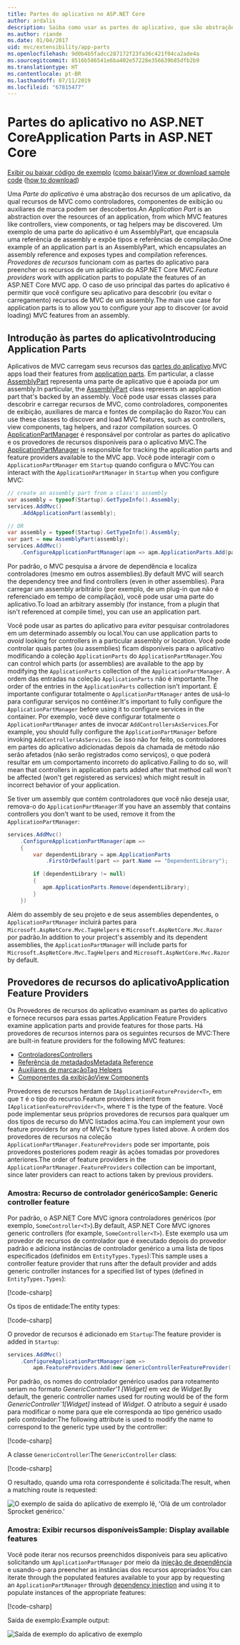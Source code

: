 ```yaml
---
title: Partes do aplicativo no ASP.NET Core
author: ardalis
description: Saiba como usar as partes do aplicativo, que são abstrações sobre os recursos de um aplicativo, para descobrir ou evitar o carregamento de recursos de um assembly.
ms.author: riande
ms.date: 01/04/2017
uid: mvc/extensibility/app-parts
ms.openlocfilehash: 9d0b4b5fadcc287172f23fa36c421f04ca2ade4a
ms.sourcegitcommit: 8516b586541e6ba402e57228e356639b85dfb2b9
ms.translationtype: HT
ms.contentlocale: pt-BR
ms.lasthandoff: 07/11/2019
ms.locfileid: "67815477"
---
```

# <a name="application-parts-in-aspnet-core"></a><span data-ttu-id="b5349-103">Partes do aplicativo no ASP.NET Core</span><span class="sxs-lookup"><span data-stu-id="b5349-103">Application Parts in ASP.NET Core</span></span>

<span data-ttu-id="b5349-104">[Exibir ou baixar código de exemplo](https://github.com/aspnet/AspNetCore.Docs/tree/master/aspnetcore/mvc/advanced/app-parts/sample) ([como baixar](xref:index#how-to-download-a-sample))</span><span class="sxs-lookup"><span data-stu-id="b5349-104">[View or download sample code](https://github.com/aspnet/AspNetCore.Docs/tree/master/aspnetcore/mvc/advanced/app-parts/sample) ([how to download](xref:index#how-to-download-a-sample))</span></span>

<span data-ttu-id="b5349-105">Uma *Parte do aplicativo* é uma abstração dos recursos de um aplicativo, da qual recursos de MVC como controladores, componentes de exibição ou auxiliares de marca podem ser descobertos.</span><span class="sxs-lookup"><span data-stu-id="b5349-105">An *Application Part* is an abstraction over the resources of an application, from which MVC features like controllers, view components, or tag helpers may be discovered.</span></span> <span data-ttu-id="b5349-106">Um exemplo de uma parte do aplicativo é um AssemblyPart, que encapsula uma referência de assembly e expõe tipos e referências de compilação.</span><span class="sxs-lookup"><span data-stu-id="b5349-106">One example of an application part is an AssemblyPart, which encapsulates an assembly reference and exposes types and compilation references.</span></span> <span data-ttu-id="b5349-107">*Provedores de recursos* funcionam com as partes do aplicativo para preencher os recursos de um aplicativo do ASP.NET Core MVC.</span><span class="sxs-lookup"><span data-stu-id="b5349-107">*Feature providers* work with application parts to populate the features of an ASP.NET Core MVC app.</span></span> <span data-ttu-id="b5349-108">O caso de uso principal das partes do aplicativo é permitir que você configure seu aplicativo para descobrir (ou evitar o carregamento) recursos de MVC de um assembly.</span><span class="sxs-lookup"><span data-stu-id="b5349-108">The main use case for application parts is to allow you to configure your app to discover (or avoid loading) MVC features from an assembly.</span></span>

## <a name="introducing-application-parts"></a><span data-ttu-id="b5349-109">Introdução às partes do aplicativo</span><span class="sxs-lookup"><span data-stu-id="b5349-109">Introducing Application Parts</span></span>

<span data-ttu-id="b5349-110">Aplicativos de MVC carregam seus recursos das [partes do aplicativo](/dotnet/api/microsoft.aspnetcore.mvc.applicationparts.applicationpart).</span><span class="sxs-lookup"><span data-stu-id="b5349-110">MVC apps load their features from [application parts](/dotnet/api/microsoft.aspnetcore.mvc.applicationparts.applicationpart).</span></span> <span data-ttu-id="b5349-111">Em particular, a classe [AssemblyPart](/dotnet/api/microsoft.aspnetcore.mvc.applicationparts.assemblypart) representa uma parte de aplicativo que é apoiada por um assembly.</span><span class="sxs-lookup"><span data-stu-id="b5349-111">In particular, the [AssemblyPart](/dotnet/api/microsoft.aspnetcore.mvc.applicationparts.assemblypart) class represents an application part that's backed by an assembly.</span></span> <span data-ttu-id="b5349-112">Você pode usar essas classes para descobrir e carregar recursos de MVC, como controladores, componentes de exibição, auxiliares de marca e fontes de compilação do Razor.</span><span class="sxs-lookup"><span data-stu-id="b5349-112">You can use these classes to discover and load MVC features, such as controllers, view components, tag helpers, and razor compilation sources.</span></span> <span data-ttu-id="b5349-113">O [ApplicationPartManager](/dotnet/api/microsoft.aspnetcore.mvc.applicationparts.applicationpartmanager) é responsável por controlar as partes do aplicativo e os provedores de recursos disponíveis para o aplicativo MVC.</span><span class="sxs-lookup"><span data-stu-id="b5349-113">The [ApplicationPartManager](/dotnet/api/microsoft.aspnetcore.mvc.applicationparts.applicationpartmanager) is responsible for tracking the application parts and feature providers available to the MVC app.</span></span> <span data-ttu-id="b5349-114">Você pode interagir com o `ApplicationPartManager` em `Startup` quando configura o MVC:</span><span class="sxs-lookup"><span data-stu-id="b5349-114">You can interact with the `ApplicationPartManager` in `Startup` when you configure MVC:</span></span>

```csharp
// create an assembly part from a class's assembly
var assembly = typeof(Startup).GetTypeInfo().Assembly;
services.AddMvc()
    .AddApplicationPart(assembly);

// OR
var assembly = typeof(Startup).GetTypeInfo().Assembly;
var part = new AssemblyPart(assembly);
services.AddMvc()
    .ConfigureApplicationPartManager(apm => apm.ApplicationParts.Add(part));
```

<span data-ttu-id="b5349-115">Por padrão, o MVC pesquisa a árvore de dependência e localiza controladores (mesmo em outros assemblies).</span><span class="sxs-lookup"><span data-stu-id="b5349-115">By default MVC will search the dependency tree and find controllers (even in other assemblies).</span></span> <span data-ttu-id="b5349-116">Para carregar um assembly arbitrário (por exemplo, de um plug-in que não é referenciado em tempo de compilação), você pode usar uma parte do aplicativo.</span><span class="sxs-lookup"><span data-stu-id="b5349-116">To load an arbitrary assembly (for instance, from a plugin that isn't referenced at compile time), you can use an application part.</span></span>

<span data-ttu-id="b5349-117">Você pode usar as partes do aplicativo para *evitar* pesquisar controladores em um determinado assembly ou local.</span><span class="sxs-lookup"><span data-stu-id="b5349-117">You can use application parts to *avoid* looking for controllers in a particular assembly or location.</span></span> <span data-ttu-id="b5349-118">Você pode controlar quais partes (ou assemblies) ficam disponíveis para o aplicativo modificando a coleção `ApplicationParts` do `ApplicationPartManager`.</span><span class="sxs-lookup"><span data-stu-id="b5349-118">You can control which parts (or assemblies) are available to the app by modifying the `ApplicationParts` collection of the `ApplicationPartManager`.</span></span> <span data-ttu-id="b5349-119">A ordem das entradas na coleção `ApplicationParts` não é importante.</span><span class="sxs-lookup"><span data-stu-id="b5349-119">The order of the entries in the `ApplicationParts` collection isn't important.</span></span> <span data-ttu-id="b5349-120">É importante configurar totalmente o `ApplicationPartManager` antes de usá-lo para configurar serviços no contêiner.</span><span class="sxs-lookup"><span data-stu-id="b5349-120">It's important to fully configure the `ApplicationPartManager` before using it to configure services in the container.</span></span> <span data-ttu-id="b5349-121">Por exemplo, você deve configurar totalmente o `ApplicationPartManager` antes de invocar `AddControllersAsServices`.</span><span class="sxs-lookup"><span data-stu-id="b5349-121">For example, you should fully configure the `ApplicationPartManager` before invoking `AddControllersAsServices`.</span></span> <span data-ttu-id="b5349-122">Se isso não for feito, os controladores em partes do aplicativo adicionadas depois da chamada de método não serão afetados (não serão registrados como serviços), o que poderá resultar em um comportamento incorreto do aplicativo.</span><span class="sxs-lookup"><span data-stu-id="b5349-122">Failing to do so, will mean that controllers in application parts added after that method call won't be affected (won't get registered as services) which might result in incorrect behavior of your application.</span></span>

<span data-ttu-id="b5349-123">Se tiver um assembly que contém controladores que você não deseja usar, remova-o do `ApplicationPartManager`:</span><span class="sxs-lookup"><span data-stu-id="b5349-123">If you have an assembly that contains controllers you don't want to be used, remove it from the `ApplicationPartManager`:</span></span>

```csharp
services.AddMvc()
    .ConfigureApplicationPartManager(apm =>
    {
        var dependentLibrary = apm.ApplicationParts
            .FirstOrDefault(part => part.Name == "DependentLibrary");

        if (dependentLibrary != null)
        {
           apm.ApplicationParts.Remove(dependentLibrary);
        }
    })
```

<span data-ttu-id="b5349-124">Além do assembly de seu projeto e de seus assemblies dependentes, o `ApplicationPartManager` incluirá partes para `Microsoft.AspNetCore.Mvc.TagHelpers` e `Microsoft.AspNetCore.Mvc.Razor` por padrão.</span><span class="sxs-lookup"><span data-stu-id="b5349-124">In addition to your project's assembly and its dependent assemblies, the `ApplicationPartManager` will include parts for `Microsoft.AspNetCore.Mvc.TagHelpers` and `Microsoft.AspNetCore.Mvc.Razor` by default.</span></span>

## <a name="application-feature-providers"></a><span data-ttu-id="b5349-125">Provedores de recursos do aplicativo</span><span class="sxs-lookup"><span data-stu-id="b5349-125">Application Feature Providers</span></span>

<span data-ttu-id="b5349-126">Os Provedores de recursos do aplicativo examinam as partes do aplicativo e fornece recursos para essas partes.</span><span class="sxs-lookup"><span data-stu-id="b5349-126">Application Feature Providers examine application parts and provide features for those parts.</span></span> <span data-ttu-id="b5349-127">Há provedores de recursos internos para os seguintes recursos de MVC:</span><span class="sxs-lookup"><span data-stu-id="b5349-127">There are built-in feature providers for the following MVC features:</span></span>

* [<span data-ttu-id="b5349-128">Controladores</span><span class="sxs-lookup"><span data-stu-id="b5349-128">Controllers</span></span>](/dotnet/api/microsoft.aspnetcore.mvc.controllers.controllerfeatureprovider)
* [<span data-ttu-id="b5349-129">Referência de metadados</span><span class="sxs-lookup"><span data-stu-id="b5349-129">Metadata Reference</span></span>](/dotnet/api/microsoft.aspnetcore.mvc.razor.compilation.metadatareferencefeatureprovider)
* [<span data-ttu-id="b5349-130">Auxiliares de marcação</span><span class="sxs-lookup"><span data-stu-id="b5349-130">Tag Helpers</span></span>](/dotnet/api/microsoft.aspnetcore.mvc.razor.taghelpers.taghelperfeatureprovider)
* [<span data-ttu-id="b5349-131">Componentes da exibição</span><span class="sxs-lookup"><span data-stu-id="b5349-131">View Components</span></span>](/dotnet/api/microsoft.aspnetcore.mvc.viewcomponents.viewcomponentfeatureprovider)

<span data-ttu-id="b5349-132">Provedores de recursos herdam de `IApplicationFeatureProvider<T>`, em que `T` é o tipo do recurso.</span><span class="sxs-lookup"><span data-stu-id="b5349-132">Feature providers inherit from `IApplicationFeatureProvider<T>`, where `T` is the type of the feature.</span></span> <span data-ttu-id="b5349-133">Você pode implementar seus próprios provedores de recursos para qualquer um dos tipos de recurso do MVC listados acima.</span><span class="sxs-lookup"><span data-stu-id="b5349-133">You can implement your own feature providers for any of MVC's feature types listed above.</span></span> <span data-ttu-id="b5349-134">A ordem dos provedores de recursos na coleção `ApplicationPartManager.FeatureProviders` pode ser importante, pois provedores posteriores podem reagir às ações tomadas por provedores anteriores.</span><span class="sxs-lookup"><span data-stu-id="b5349-134">The order of feature providers in the `ApplicationPartManager.FeatureProviders` collection can be important, since later providers can react to actions taken by previous providers.</span></span>

### <a name="sample-generic-controller-feature"></a><span data-ttu-id="b5349-135">Amostra: Recurso de controlador genérico</span><span class="sxs-lookup"><span data-stu-id="b5349-135">Sample: Generic controller feature</span></span>

<span data-ttu-id="b5349-136">Por padrão, o ASP.NET Core MVC ignora controladores genéricos (por exemplo, `SomeController<T>`).</span><span class="sxs-lookup"><span data-stu-id="b5349-136">By default, ASP.NET Core MVC ignores generic controllers (for example, `SomeController<T>`).</span></span> <span data-ttu-id="b5349-137">Este exemplo usa um provedor de recursos de controlador que é executado depois do provedor padrão e adiciona instâncias de controlador genérico a uma lista de tipos especificados (definidos em `EntityTypes.Types`):</span><span class="sxs-lookup"><span data-stu-id="b5349-137">This sample uses a controller feature provider that runs after the default provider and adds generic controller instances for a specified list of types (defined in `EntityTypes.Types`):</span></span>

[!code-csharp[](./app-parts/sample/AppPartsSample/GenericControllerFeatureProvider.cs?highlight=13&range=18-36)]

<span data-ttu-id="b5349-138">Os tipos de entidade:</span><span class="sxs-lookup"><span data-stu-id="b5349-138">The entity types:</span></span>

[!code-csharp[](./app-parts/sample/AppPartsSample/Model/EntityTypes.cs?range=6-16)]

<span data-ttu-id="b5349-139">O provedor de recursos é adicionado em `Startup`:</span><span class="sxs-lookup"><span data-stu-id="b5349-139">The feature provider is added in `Startup`:</span></span>

```csharp
services.AddMvc()
    .ConfigureApplicationPartManager(apm => 
        apm.FeatureProviders.Add(new GenericControllerFeatureProvider()));
```

<span data-ttu-id="b5349-140">Por padrão, os nomes do controlador genérico usados para roteamento seriam no formato *GenericController'1 [Widget]* em vez de *Widget*.</span><span class="sxs-lookup"><span data-stu-id="b5349-140">By default, the generic controller names used for routing would be of the form *GenericController\`1[Widget]* instead of *Widget*.</span></span> <span data-ttu-id="b5349-141">O atributo a seguir é usado para modificar o nome para que ele corresponda ao tipo genérico usado pelo controlador:</span><span class="sxs-lookup"><span data-stu-id="b5349-141">The following attribute is used to modify the name to correspond to the generic type used by the controller:</span></span>

[!code-csharp[](./app-parts/sample/AppPartsSample/GenericControllerNameConvention.cs)]

<span data-ttu-id="b5349-142">A classe `GenericController`:</span><span class="sxs-lookup"><span data-stu-id="b5349-142">The `GenericController` class:</span></span>

[!code-csharp[](./app-parts/sample/AppPartsSample/GenericController.cs?highlight=5-6)]

<span data-ttu-id="b5349-143">O resultado, quando uma rota correspondente é solicitada:</span><span class="sxs-lookup"><span data-stu-id="b5349-143">The result, when a matching route is requested:</span></span>

![O exemplo de saída do aplicativo de exemplo lê, 'Olá de um controlador Sprocket genérico.'](app-parts/_static/generic-controller.png)

### <a name="sample-display-available-features"></a><span data-ttu-id="b5349-145">Amostra: Exibir recursos disponíveis</span><span class="sxs-lookup"><span data-stu-id="b5349-145">Sample: Display available features</span></span>

<span data-ttu-id="b5349-146">Você pode iterar nos recursos preenchidos disponíveis para seu aplicativo solicitando um `ApplicationPartManager` por meio da [injeção de dependência](../../fundamentals/dependency-injection.md) e usando-o para preencher as instâncias dos recursos apropriados:</span><span class="sxs-lookup"><span data-stu-id="b5349-146">You can iterate through the populated features available to your app by requesting an `ApplicationPartManager` through [dependency injection](../../fundamentals/dependency-injection.md) and using it to populate instances of the appropriate features:</span></span>

[!code-csharp[](./app-parts/sample/AppPartsSample/Controllers/FeaturesController.cs?highlight=16,25-27)]

<span data-ttu-id="b5349-147">Saída de exemplo:</span><span class="sxs-lookup"><span data-stu-id="b5349-147">Example output:</span></span>

![Saída de exemplo do aplicativo de exemplo](app-parts/_static/available-features.png)

